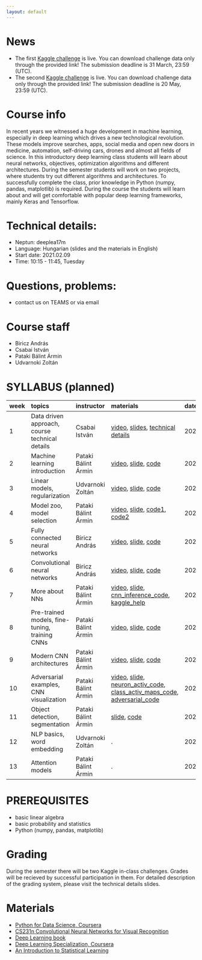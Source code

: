 ```yaml
---
layout: default
---
```


# News
- The first [Kaggle challenge](https://www.kaggle.com/t/015575186d82440c994766c32beeb9c9) is live. You can download challenge data only through the provided link! The submission deadline is 31 March, 23:59 (UTC). 
- The second [Kaggle challenge](https://www.kaggle.com/t/b9e647ee059f4d6d84348791bd6f7af7) is live. You can download challenge data only through the provided link! The submission deadline is 20 May, 23:59 (UTC). 



# Course info
In recent years we witnessed a huge development in machine learning, especially in deep learning which drives a new technological revolution. These models improve searches, apps, social media and open new doors in medicine, automation, self-driving cars, drones and almost all fields of science. In this introductory deep learning class students will learn about neural networks, objectives, optimization algorithms and different architectures. During the semester students will work on two projects, where students try out different algorithms and architectures. To successfully complete the class, prior knowledge in Python (numpy, pandas, matplotlib) is required. During the course the students will learn about and will get comfortable with popular deep learning frameworks, mainly Keras and Tensorflow.

# Technical details:
- Neptun: deeplea17m
- Language: Hungarian (slides and the materials in English)
- Start date: 2021.02.09 
- Time: 10:15 - 11:45, Tuesday

# Questions, problems:
- contact us on TEAMS or via email

# Course staff
 - Biricz András
 - Csabai István
 - Pataki Bálint Ármin
 - Udvarnoki Zoltán
 
# SYLLABUS (planned)

| week        | topics          | instructor | materials | date |
|:-------------|:------------------|:------|:------|:------|
|  1 | Data driven approach, course technical details  | Csabai István       | [video](https://youtu.be/eb8efdIZ3j8), [slides](http://patbaa.web.elte.hu/physdl_21/01_intro_csabai.pdf), [technical details](http://patbaa.web.elte.hu/physdl_21/01_technical_details_deeplea17em.pdf) | 2021.02.09. |
|  2 | Machine learning introduction                   | Pataki Bálint Ármin | [video](https://youtu.be/AXl6B2xun1g), [slide](http://patbaa.web.elte.hu/physdl_21/02_ml_intro_deeplea17em.pdf), [code](https://colab.research.google.com/github/patbaa/demo_notebooks/blob/master/data_handling_examples.ipynb) | 2021.02.16. |
|  3 | Linear models, regularization                   | Udvarnoki Zoltán    | [video](https://youtu.be/MqNxUqjQQL0), [slide](http://patbaa.web.elte.hu/physdl_21/03_linear_udvarnoki.pdf), [code](http://patbaa.web.elte.hu/physdl_21/regulatization_linear_models.html) | 2021.02.23. |
|  4 | Model zoo, model selection                      | Pataki Bálint Ármin | [video](https://youtu.be/JSRymmtqbAQ), [slide](http://patbaa.web.elte.hu/physdl_21/04_model_zoo.pdf), [code1](https://colab.research.google.com/github/patbaa/demo_notebooks/blob/master/ML_model_zoo.ipynb), [code2](http://patbaa.web.elte.hu/physdm/hw_solutions/08_SOLVED_tree_models_hw.html) | 2021.03.02. |
|  5 | Fully connected neural networks                 | Biricz András       | [video](https://youtu.be/HF785QRAebo), [slide](http://patbaa.web.elte.hu/physdl_21/05_fully_connected_biricz.pdf), [code](https://colab.research.google.com/github/patbaa/demo_notebooks/blob/master/fully_connected.ipynb) | 2021.03.09. |
|  6 | Convolutional neural networks                   | Biricz András       | [video](https://youtu.be/R667YhmZNFg), [slide](http://patbaa.web.elte.hu/physdl_21/06_CNN_biricz.pdf), [code](https://colab.research.google.com/github/patbaa/demo_notebooks/blob/master/first_cnn.ipynb) | 2021.03.16. |
|  7 | More about NNs                                  | Pataki Bálint Ármin | [video](https://youtu.be/OkxxUuUhPQE), [slide](http://patbaa.web.elte.hu/physdl_21/07_nn_recap.pdf), [cnn_inference_code](https://colab.research.google.com/github/patbaa/demo_notebooks/blob/master/cnn_inference.ipynb), [kaggle_help](http://patbaa.web.elte.hu/physdl_21/07_kaggle_help_wo_code.html) | 2021.03.23. |
|  8 | Pre-trained models, fine-tuning, training CNNs  | Pataki Bálint Ármin | [video](https://youtu.be/wS_EsfMkeEc), [slide](http://patbaa.web.elte.hu/physdl_21/08_train_cnn_finetune.pdf), [code](https://colab.research.google.com/github/patbaa/demo_notebooks/blob/master/cnn_fine_tuning.ipynb) | 2021.03.30. |
|  9 | Modern CNN architectures                        | Pataki Bálint Ármin | [video](https://youtu.be/oOkAnAI4hjA), [slide](http://patbaa.web.elte.hu/physdl_21/09_modern_cnn_architectures.pdf), [code](https://colab.research.google.com/github/patbaa/demo_notebooks/blob/master/cnn_architectures.ipynb) | 2021.04.13. |
| 10 | Adversarial examples, CNN visualization         | Pataki Bálint Ármin | [video](https://youtu.be/fdSl7MVluFU), [slide](http://patbaa.web.elte.hu/physdl_21/10_cnn_vis_adversarial.pdf), [neuron_activ_code](https://github.com/patbaa/demo_notebooks/blob/master/CNN_vis.ipynb), [class_activ_maps_code](https://colab.research.google.com/github/patbaa/demo_notebooks/blob/master/class_activation_maps.ipynb), [adversarial_code](https://github.com/patbaa/demo_notebooks/blob/master/adversarial.ipynb) | 2021.04.20. |
| 11 | Object detection, segmentation                  | Pataki Bálint Ármin | [slide](http://patbaa.web.elte.hu/physdl_21/11_segmentation.pdf), [code](https://colab.research.google.com/github/patbaa/demo_notebooks/blob/master/segmentation_network.ipynb) | 2021.04.27. |
| 12 | NLP basics, word embedding                      | Udvarnoki Zoltán    | . | 2021.05.04. |
| 13 | Attention models                                | Pataki Bálint Ármin | . | 2021.05.11. |


# PREREQUISITES
 - basic linear algebra
 - basic probability and statistics
 - Python (numpy, pandas, matplotlib)

# Grading
During the semester there will be two Kaggle in-class challenges. Grades will be recieved by successful participation in them. For detailed description of the grading system, please visit the technical details slides.

# Materials
 - [Python for Data Science, Coursera](https://www.coursera.org/learn/python-for-applied-data-science)
 - [CS231n Convolutional Neural Networks for Visual Recognition](http://cs231n.stanford.edu/)
 - [Deep Learning book](http://www.deeplearningbook.org/)
 - [Deep Learning Specialization, Coursera](https://www.coursera.org/specializations/deep-learning)
 - [An Introduction to Statistical Learning](http://www-bcf.usc.edu/~gareth/ISL/)
